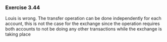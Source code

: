 ### Exercise 3.44
Louis is wrong. The transfer operation can be done independently for each account, this is not the case for the exchange since the operation requires both accounts to not be doing any other transactions while the exchange is taking place
